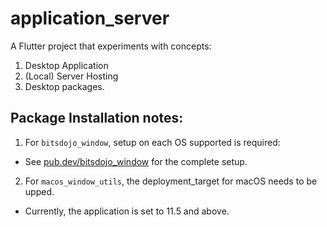 # application_server

A Flutter project that experiments with concepts:
  1. Desktop Application
  2. (Local) Server Hosting
  3. Desktop packages.

## Package Installation notes:

1. For `bitsdojo_window`, setup on each OS supported is required:
  - See [pub.dev/bitsdojo_window](https://pub.dev/packages/bitsdojo_window) for the complete setup.
2. For `macos_window_utils`, the deployment_target for macOS needs to be upped.
  - Currently, the application is set to 11.5 and above.